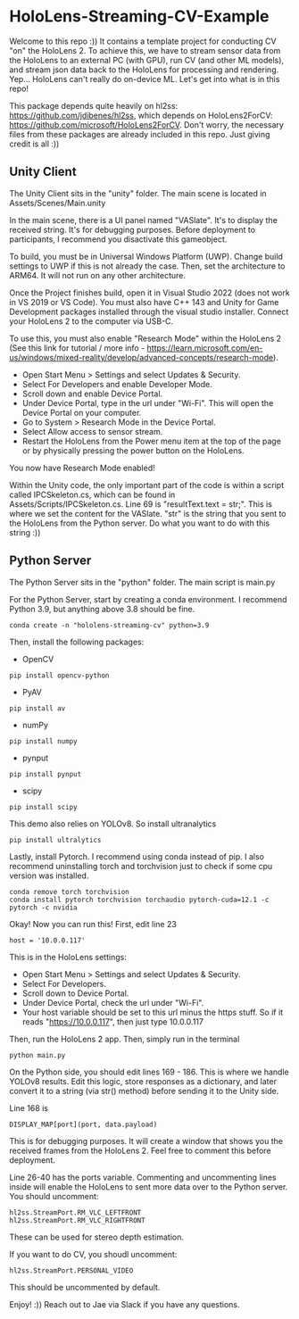 # HoloLens-Streaming-CV-Example
Welcome to this repo :)) It contains a template project for conducting CV "on" the HoloLens 2. To achieve this, we have to stream sensor data from the HoloLens to an external PC (with GPU), run CV (and other ML models), and stream json data back to the HoloLens for processing and rendering. Yep... HoloLens can't really do on-device ML. Let's get into what is in this repo!

This package depends quite heavily on hl2ss: https://github.com/jdibenes/hl2ss, which depends on HoloLens2ForCV: https://github.com/microsoft/HoloLens2ForCV. Don't worry, the necessary files from these packages are already included in this repo. Just giving credit is all :))

## Unity Client
The Unity Client sits in the "unity" folder. The main scene is located in Assets/Scenes/Main.unity

In the main scene, there is a UI panel named "VASlate". It's to display the received string. It's for debugging purposes. Before deployment to participants, I recommend you disactivate this gameobject.

To build, you must be in Universal Windows Platform (UWP). Change build settings to UWP if this is not already the case. Then, set the architecture to ARM64. It will not run on any other architecture.

Once the Project finishes build, open it in Visual Studio 2022 (does not work in VS 2019 or VS Code). You must also have C++ 143 and Unity for Game Development packages installed through the visual studio installer. Connect your HoloLens 2 to the computer via USB-C.

To use this, you must also enable "Research Mode" within the HoloLens 2 (See this link for tutorial / more info - https://learn.microsoft.com/en-us/windows/mixed-reality/develop/advanced-concepts/research-mode).

- Open Start Menu > Settings and select Updates & Security.
- Select For Developers and enable Developer Mode.
- Scroll down and enable Device Portal.
- Under Device Portal, type in the url under "Wi-Fi". This will open the Device Portal on your computer.
- Go to System > Research Mode in the Device Portal.
- Select Allow access to sensor stream.
- Restart the HoloLens from the Power menu item at the top of the page or by physically pressing the power button on the HoloLens.

You now have Research Mode enabled!

Within the Unity code, the only important part of the code is within a script called IPCSkeleton.cs, which can be found in Assets/Scripts/IPCSkeleton.cs. Line 69 is "resultText.text = str;". This is where we set the content for the VASlate. "str" is the string that you sent to the HoloLens from the Python server. Do what you want to do with this string :))

## Python Server
The Python Server sits in the "python" folder. The main script is main.py

For the Python Server, start by creating a conda environment. I recommend Python 3.9, but anything above 3.8 should be fine.
```
conda create -n "hololens-streaming-cv" python=3.9
```

Then, install the following packages:

- OpenCV
```
pip install opencv-python
```
- PyAV
```
pip install av
```
- numPy
```
pip install numpy
```
- pynput
```
pip install pynput
```
- scipy
```
pip install scipy
```

This demo also relies on YOLOv8. So install ultranalytics
```
pip install ultralytics
```

Lastly, install Pytorch. I recommend using conda instead of pip. I also recommend uninstalling torch and torchvision just to check if some cpu version was installed.
```
conda remove torch torchvision
conda install pytorch torchvision torchaudio pytorch-cuda=12.1 -c pytorch -c nvidia
```

Okay! Now you can run this! First, edit line 23
```
host = '10.0.0.117'
```
This is in the HoloLens settings:
- Open Start Menu > Settings and select Updates & Security.
- Select For Developers.
- Scroll down to Device Portal.
- Under Device Portal, check the url under "Wi-Fi".
- Your host variable should be set to this url minus the https stuff. So if it reads "https://10.0.0.117", then just type 10.0.0.117

Then, run the HoloLens 2 app. Then, simply run in the terminal
```
python main.py
```

On the Python side, you should edit lines 169 - 186. This is where we handle YOLOv8 results. Edit this logic, store responses as a dictionary, and later convert it to a string (via str() method) before sending it to the Unity side.

Line 168 is
```
DISPLAY_MAP[port](port, data.payload)
```
This is for debugging purposes. It will create a window that shows you the received frames from the HoloLens 2. Feel free to comment this before deployment.

Line 26-40 has the ports variable. Commenting and uncommenting lines inside will enable the HoloLens to sent more data over to the Python server. You should uncomment: 
```
hl2ss.StreamPort.RM_VLC_LEFTFRONT
hl2ss.StreamPort.RM_VLC_RIGHTFRONT
```
These can be used for stereo depth estimation. 

If you want to do CV, you shoudl uncomment:
```
hl2ss.StreamPort.PERSONAL_VIDEO
```
This should be uncommented by default.

Enjoy! :)) Reach out to Jae via Slack if you have any questions.
